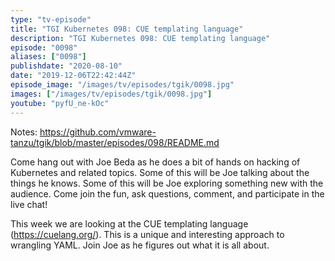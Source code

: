 ```yaml
---
type: "tv-episode"
title: "TGI Kubernetes 098: CUE templating language"
description: "TGI Kubernetes 098: CUE templating language"
episode: "0098"
aliases: ["0098"]
publishdate: "2020-08-10"
date: "2019-12-06T22:42:44Z"
episode_image: "/images/tv/episodes/tgik/0098.jpg"
images: ["/images/tv/episodes/tgik/0098.jpg"]
youtube: "pyfU_ne-kOc"
---
```


Notes: https://github.com/vmware-tanzu/tgik/blob/master/episodes/098/README.md

Come hang out with Joe Beda as he does a bit of hands on hacking of Kubernetes and related topics. Some of this will be Joe talking about the things he knows. Some of this will be Joe exploring something new with the audience. Come join the fun, ask questions, comment, and participate in the live chat!

This week we are looking at the CUE templating language (https://cuelang.org/).  This is a unique and interesting approach to wrangling YAML. Join Joe as he figures out what it is all about.

